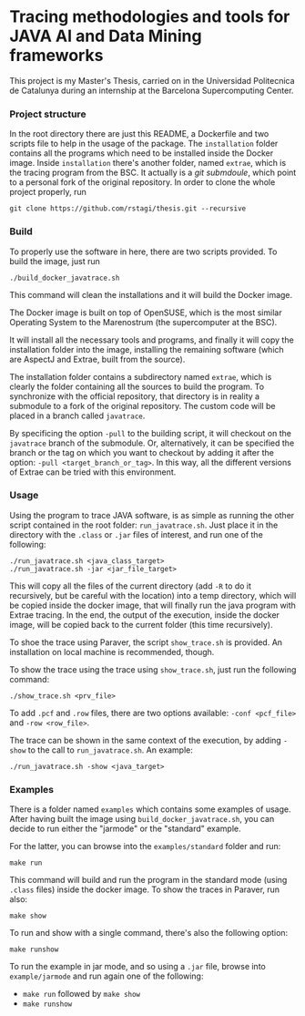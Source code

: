 # Tracing methodologies and tools for JAVA AI and Data Mining frameworks #

This project is my Master's Thesis, carried on in the Universidad Politecnica de Catalunya during an internship at the Barcelona Supercomputing Center.




### Project structure ###

In the root directory there are just this README, a Dockerfile and two scripts file to help in the usage of the package. The `installation` folder contains all the programs which need to be installed inside  the Docker image. Inside `installation` there's another folder, named `extrae`, which is the tracing program from the BSC. It actually is a *git submdoule*, which point to a personal fork of the original repository. In order to clone the whole project properly, run

	git clone https://github.com/rstagi/thesis.git --recursive



### Build ###

To properly use the software in here, there are two scripts provided. To build the image, just run
	
	./build_docker_javatrace.sh

This command will clean the installations and it will build the Docker image.

The Docker image is built on top of OpenSUSE, which is the most similar Operating System to the Marenostrum (the supercomputer at the BSC).

It will install all the necessary tools and programs, and finally it will copy the installation folder into the image, installing the remaining software (which are AspectJ and Extrae, built from the source).

The installation folder contains a subdirectory named `extrae`, which is clearly the folder containing all the sources to build the program. To synchronize with the official repository, that directory is in reality a submodule to a fork of the original repository. The custom code will be placed in a branch called `javatrace`.

By specificing the option `-pull` to the building script, it will checkout on the `javatrace` branch of the submodule. Or, alternatively, it can be specified the branch or the tag on which you want to checkout by adding it after the option: `-pull <target_branch_or_tag>`. In this way, all the different versions of Extrae can be tried with this environment.

### Usage ###

Using the program to trace JAVA software, is as simple as running the other script contained in the root folder: `run_javatrace.sh`. Just place it in the directory with the `.class` or `.jar` files of interest, and run one of the following:
 
	./run_javatrace.sh <java_class_target>
	./run_javatrace.sh -jar <jar_file_target>

This will copy all the files of the current directory (add `-R` to do it recursively, but be careful with the location) into a temp directory, which will be copied inside the docker image, that will finally run the java program with Extrae tracing. In the end, the output of the execution, inside the docker image, will be copied back to the current folder (this time recursively).

To shoe the trace using Paraver, the script `show_trace.sh` is provided. An installation on local machine is recommended, though.

To show the trace using the trace using `show_trace.sh`, just run the following command:
	
	./show_trace.sh <prv_file>

To add `.pcf` and `.row` files, there are two options available: `-conf <pcf_file>` and `-row <row_file>`.

The trace can be shown in the same context of the execution, by adding `-show` to the call to `run_javatrace.sh`. An example:

	./run_javatrace.sh -show <java_target>



### Examples ###

There is a folder named `examples` which contains some examples of usage. After having built the image using `build_docker_javatrace.sh`, you can decide to run either the "jarmode" or the "standard" example.

For the latter, you can browse into the `examples/standard` folder and run:

	make run

This command will build and run the program in the standard mode (using `.class` files) inside the docker image.
To show the traces in Paraver, run also:

	make show

To run and show with a single command, there's also the following option:

	make runshow


To run the example in jar mode, and so using a `.jar` file, browse into `example/jarmode` and run again one of the following:

* `make run` followed by `make show`
* `make runshow`


